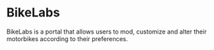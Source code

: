 # BikeLabs
BikeLabs is a portal that allows users to mod, customize and alter their motorbikes according to their preferences.
